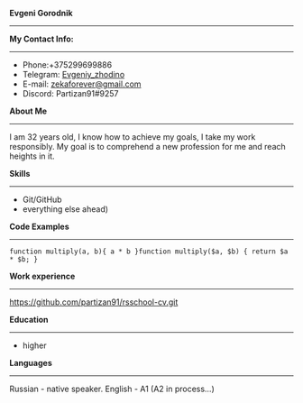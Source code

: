**Evgeni Gorodnik**
***

**My Contact Info:**
***
- Phone:+375299699886
- Telegram: [Evgeniy_zhodino](https://t.me/Evgeniy_zhodino)
- E-mail: zekaforever@gmail.com
- Discord: Partizan91#9257

**About Me**
***
I am 32 years old, I know how to achieve my goals, I take my work responsibly. My goal is to comprehend a new profession for me and reach heights in it.

**Skills**
***
- Git/GitHub
- everything else ahead)

**Code Examples**
***
`function multiply(a, b){
  a * b
}function multiply($a, $b) {
return $a * $b;
}`

**Work experience**
***
https://github.com/partizan91/rsschool-cv.git

**Education**
***
- higher

**Languages**
***
Russian - native speaker.
English - A1 (A2 in process…)
